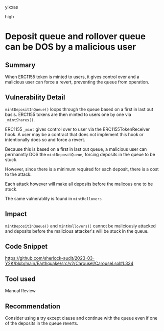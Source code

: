 yixxas

high

# Deposit queue and rollover queue can be DOS by a malicious user

## Summary
When ERC1155 token is minted to users, it gives control over and a malicious user can force a revert, preventing the queue from operation. 

## Vulnerability Detail
`mintDepositInQueue()` loops through the queue based on a first in last out basis. ERC1155 tokens are then minted to users one by one via `_mintShares()`.

ERC1155 `_mint` gives control over to user via the ERC1155TokenReceiver hook. A user may be a contract that does not implement this hook or intentionally does so and force a revert.

Because this is based on a first in last out queue, a malicious user can permanntly DOS the `mintDepositQueue`, forcing deposits in the queue to be stuck.

However, since there is a minimum required for each deposit, there is a cost to the attack.

Each attack however will make all deposits before the malicous one to be stuck.

The same vulnerablity is found in `mintRollovers`

## Impact
`mintDepositInQueue()` and `mintRollovers()` cannot be maliciously attacked and deposits before the malicious attacker's will be stuck in the queue.

## Code Snippet
https://github.com/sherlock-audit/2023-03-Y2K/blob/main/Earthquake/src/v2/Carousel/Carousel.sol#L334

## Tool used

Manual Review

## Recommendation
Consider using a try except clause and continue with the queue even if one of the deposits in the queue reverts.
